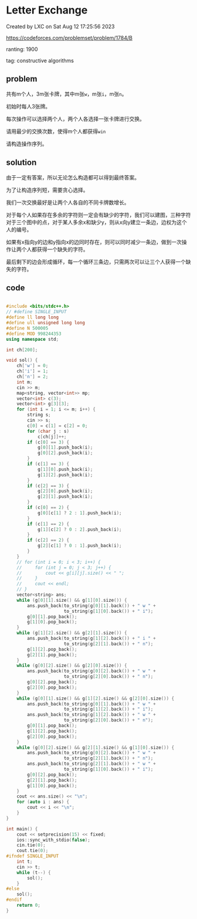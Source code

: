 # Letter Exchange

Created by LXC on Sat Aug 12 17:25:56 2023

https://codeforces.com/problemset/problem/1784/B

ranting: 1900

tag: constructive algorithms

## problem

共有m个人，3m张卡牌，其中m张`w`，m张`i`，m张`n`。

初始时每人3张牌。

每次操作可以选择两个人，两个人各选择一张卡牌进行交换。

请用最少的交换次数，使得m个人都获得`win`

请构造操作序列。

## solution


由于一定有答案，所以无论怎么构造都可以得到最终答案。

为了让构造序列短，需要贪心选择。

我们一次交换最好是让两个人各自的不同卡牌数增长。

对于每个人如果存在多余的字符则一定会有缺少的字符，我们可以建图，三种字符对于三个图中的点，对于某人多余x和缺少y，则从x向y建立一条边，边权为这个人的编号。

如果有x指向y的边和y指向x的边同时存在，则可以同时减少一条边，做到一次操作让两个人都获得一个缺失的字符。

最后剩下的边会形成循环，每一个循环三条边，只需两次可以让三个人获得一个缺失的字符。



## code

``` cpp

#include <bits/stdc++.h>
// #define SINGLE_INPUT
#define ll long long
#define ull unsigned long long
#define N 500005
#define MOD 998244353
using namespace std;

int ch[200];

void sol() {
    ch['w'] = 0;
    ch['i'] = 1;
    ch['n'] = 2;
    int m;
    cin >> m;
    map<string, vector<int>> mp;
    vector<int> c(3);
    vector<int> g[3][3];
    for (int i = 1; i <= m; i++) {
        string s;
        cin >> s;
        c[0] = c[1] = c[2] = 0;
        for (char j : s)
            c[ch[j]]++;
        if (c[0] == 3) {
            g[0][1].push_back(i);
            g[0][2].push_back(i);
        }
        if (c[1] == 3) {
            g[1][0].push_back(i);
            g[1][2].push_back(i);
        }
        if (c[2] == 3) {
            g[2][0].push_back(i);
            g[2][1].push_back(i);
        }
        if (c[0] == 2) {
            g[0][c[1] ? 2 : 1].push_back(i);
        }
        if (c[1] == 2) {
            g[1][c[2] ? 0 : 2].push_back(i);
        }
        if (c[2] == 2) {
            g[2][c[1] ? 0 : 1].push_back(i);
        }
    }
    // for (int i = 0; i < 3; i++) {
    //     for (int j = 0; j < 3; j++) {
    //         cout << g[i][j].size() << " ";
    //     }
    //     cout << endl;
    // }
    vector<string> ans;
    while (g[0][1].size() && g[1][0].size()) {
        ans.push_back(to_string(g[0][1].back()) + " w " +
                      to_string(g[1][0].back()) + " i");
        g[0][1].pop_back();
        g[1][0].pop_back();
    }
    while (g[1][2].size() && g[2][1].size()) {
        ans.push_back(to_string(g[1][2].back()) + " i " +
                      to_string(g[2][1].back()) + " n");
        g[1][2].pop_back();
        g[2][1].pop_back();
    }
    while (g[0][2].size() && g[2][0].size()) {
        ans.push_back(to_string(g[0][2].back()) + " w " +
                      to_string(g[2][0].back()) + " n");
        g[0][2].pop_back();
        g[2][0].pop_back();
    }
    while (g[0][1].size() && g[1][2].size() && g[2][0].size()) {
        ans.push_back(to_string(g[0][1].back()) + " w " +
                      to_string(g[1][2].back()) + " i");
        ans.push_back(to_string(g[1][2].back()) + " w " +
                      to_string(g[2][0].back()) + " n");
        g[0][1].pop_back();
        g[1][2].pop_back();
        g[2][0].pop_back();
    }
    while (g[0][2].size() && g[2][1].size() && g[1][0].size()) {
        ans.push_back(to_string(g[0][2].back()) + " w " +
                      to_string(g[2][1].back()) + " n");
        ans.push_back(to_string(g[2][1].back()) + " w " +
                      to_string(g[1][0].back()) + " i");
        g[0][2].pop_back();
        g[2][1].pop_back();
        g[1][0].pop_back();
    }
    cout << ans.size() << "\n";
    for (auto i : ans) {
        cout << i << "\n";
    }
}

int main() {
    cout << setprecision(15) << fixed;
    ios::sync_with_stdio(false);
    cin.tie(0);
    cout.tie(0);
#ifndef SINGLE_INPUT
    int t;
    cin >> t;
    while (t--) {
        sol();
    }
#else
    sol();
#endif
    return 0;
}

```
